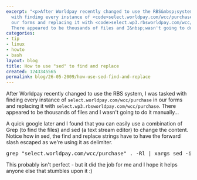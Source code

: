 ```yaml
---
excerpt: "<p>After Worldpay recently changed to use the RBS&nbsp;system, I was tasked
  with finding every instance of <code>select.worldpay.com/wcc/purchase</code> in
  our forms and replacing it with <code>select.wp3.rbsworldpay.com/wcc/purchase</code>.
  There appeared to be thousands of files and I&nbsp;wasn't going to do it manually&hellip;</p>\r\n"
categories:
- tip
- linux
- howto
- bash
layout: blog
title: How to use "sed" to find and replace
created: 1243345565
permalink: blog/26-05-2009/how-use-sed-find-and-replace
---
```

<p>After Worldpay recently changed to use the RBS&nbsp;system, I was tasked with finding every instance of <code>select.worldpay.com/wcc/purchase</code> in our forms and replacing it with <code>select.wp3.rbsworldpay.com/wcc/purchase</code>. There appeared to be thousands of files and I&nbsp;wasn't going to do it manually&hellip;</p>
<!--break-->
<p>A quick google later and I found that you can easily use a combination of Grep (to find the files) and sed (a text stream editor) to change the content. Notice how in sed, the find and replace strings have to have the forward slash escaped as we're using it as delimiter.</p>
<pre class="codeblock">
grep "select.worldpay.com/wcc/purchase" . -Rl | xargs sed -i 's/select.worldpay.com\/wcc\/purchase/select.wp3.rbsworldpay.com\/wcc\/purchase/g'</pre>
<p>This probably isn't perfect - but it did the job for me and I hope it helps anyone else that stumbles upon it&nbsp;:)</p>
